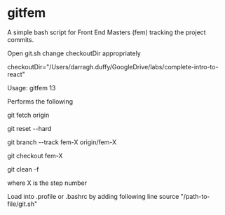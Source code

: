 # gitfem


A simple bash script for Front End Masters (fem) tracking the project commits.

Open git.sh change checkoutDir appropriately

checkoutDir="/Users/darragh.duffy/GoogleDrive/labs/complete-intro-to-react"

Usage: gitfem 13

Performs the following

git fetch origin

git reset --hard

git branch --track fem-X origin/fem-X

git checkout fem-X

git clean -f

where X is the step number

Load into .profile or .bashrc by adding following line
source "/path-to-file/git.sh"